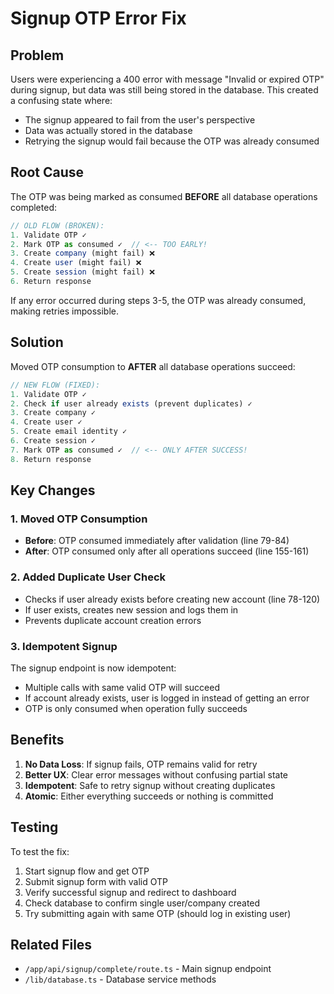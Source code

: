 # Signup OTP Error Fix

## Problem
Users were experiencing a 400 error with message "Invalid or expired OTP" during signup, but data was still being stored in the database. This created a confusing state where:
- The signup appeared to fail from the user's perspective
- Data was actually stored in the database
- Retrying the signup would fail because the OTP was already consumed

## Root Cause
The OTP was being marked as consumed **BEFORE** all database operations completed:

```typescript
// OLD FLOW (BROKEN):
1. Validate OTP ✓
2. Mark OTP as consumed ✓  // <-- TOO EARLY!
3. Create company (might fail) ❌
4. Create user (might fail) ❌
5. Create session (might fail) ❌
6. Return response
```

If any error occurred during steps 3-5, the OTP was already consumed, making retries impossible.

## Solution
Moved OTP consumption to **AFTER** all database operations succeed:

```typescript
// NEW FLOW (FIXED):
1. Validate OTP ✓
2. Check if user already exists (prevent duplicates) ✓
3. Create company ✓
4. Create user ✓
5. Create email identity ✓
6. Create session ✓
7. Mark OTP as consumed ✓  // <-- ONLY AFTER SUCCESS!
8. Return response
```

## Key Changes

### 1. Moved OTP Consumption
- **Before**: OTP consumed immediately after validation (line 79-84)
- **After**: OTP consumed only after all operations succeed (line 155-161)

### 2. Added Duplicate User Check
- Checks if user already exists before creating new account (line 78-120)
- If user exists, creates new session and logs them in
- Prevents duplicate account creation errors

### 3. Idempotent Signup
The signup endpoint is now idempotent:
- Multiple calls with same valid OTP will succeed
- If account already exists, user is logged in instead of getting an error
- OTP is only consumed when operation fully succeeds

## Benefits
1. **No Data Loss**: If signup fails, OTP remains valid for retry
2. **Better UX**: Clear error messages without confusing partial state
3. **Idempotent**: Safe to retry signup without creating duplicates
4. **Atomic**: Either everything succeeds or nothing is committed

## Testing
To test the fix:
1. Start signup flow and get OTP
2. Submit signup form with valid OTP
3. Verify successful signup and redirect to dashboard
4. Check database to confirm single user/company created
5. Try submitting again with same OTP (should log in existing user)

## Related Files
- `/app/api/signup/complete/route.ts` - Main signup endpoint
- `/lib/database.ts` - Database service methods

